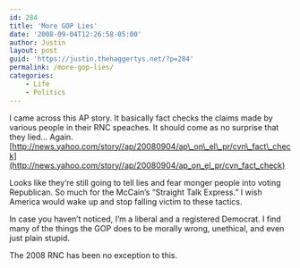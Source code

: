 ```yaml
---
id: 284
title: 'More GOP Lies'
date: '2008-09-04T12:26:58-05:00'
author: Justin
layout: post
guid: 'https://justin.thehaggertys.net/?p=284'
permalink: /more-gop-lies/
categories:
    - Life
    - Politics
---
```


I came across this AP story. It basically fact checks the claims made by various people in their RNC speaches. It should come as no surprise that they lied… Again.  
[http://news.yahoo.com/story//ap/20080904/ap\_on\_el\_pr/cvn\_fact\_check](http://news.yahoo.com/story//ap/20080904/ap_on_el_pr/cvn_fact_check)

Looks like they’re still going to tell lies and fear monger people into voting Republican. So much for the McCain’s “Straight Talk Express.” I wish America would wake up and stop falling victim to these tactics.

In case you haven’t noticed, I’m a liberal and a registered Democrat. I find many of the things the GOP does to be morally wrong, unethical, and even just plain stupid.

The 2008 RNC has been no exception to this.